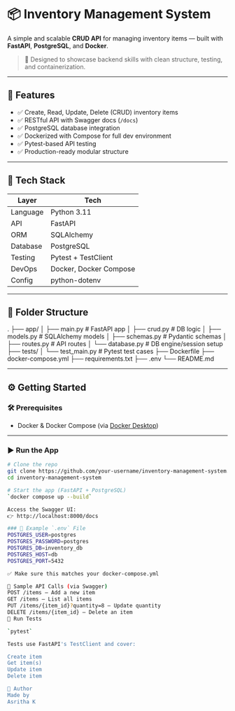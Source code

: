# 📦 Inventory Management System

A simple and scalable **CRUD API** for managing inventory items — built with **FastAPI**, **PostgreSQL**, and **Docker**.

> 🔧 Designed to showcase backend skills with clean structure, testing, and containerization.

---

## 🚀 Features

- ✅ Create, Read, Update, Delete (CRUD) inventory items
- ✅ RESTful API with Swagger docs (`/docs`)
- ✅ PostgreSQL database integration
- ✅ Dockerized with Compose for full dev environment
- ✅ Pytest-based API testing
- ✅ Production-ready modular structure

---

## 🧱 Tech Stack

| Layer      | Tech                |
|------------|---------------------|
| Language   | Python 3.11          |
| API        | FastAPI              |
| ORM        | SQLAlchemy           |
| Database   | PostgreSQL           |
| Testing    | Pytest + TestClient  |
| DevOps     | Docker, Docker Compose |
| Config     | python-dotenv        |

---

## 📂 Folder Structure

.
├── app/
│ ├── main.py # FastAPI app
│ ├── crud.py # DB logic
│ ├── models.py # SQLAlchemy models
│ ├── schemas.py # Pydantic schemas
│ ├── routes.py # API routes
│ └── database.py # DB engine/session setup
├── tests/
│ └── test_main.py # Pytest test cases
├── Dockerfile
├── docker-compose.yml
├── requirements.txt
├── .env
└── README.md


---

## ⚙️ Getting Started

### 🛠 Prerequisites

- Docker & Docker Compose (via [Docker Desktop](https://www.docker.com/products/docker-desktop))

---

### ▶️ Run the App

```bash
# Clone the repo
git clone https://github.com/your-username/inventory-management-system.git
cd inventory-management-system

# Start the app (FastAPI + PostgreSQL)
`docker compose up --build`

Access the Swagger UI:
👉 http://localhost:8000/docs

### 📄 Example `.env` File
POSTGRES_USER=postgres
POSTGRES_PASSWORD=postgres
POSTGRES_DB=inventory_db
POSTGRES_HOST=db
POSTGRES_PORT=5432

✅ Make sure this matches your docker-compose.yml

🧪 Sample API Calls (via Swagger)
POST /items – Add a new item
GET /items – List all items
PUT /items/{item_id}?quantity=8 – Update quantity
DELETE /items/{item_id} – Delete an item
🧪 Run Tests

`pytest`

Tests use FastAPI's TestClient and cover:

Create item
Get item(s)
Update item
Delete item

👤 Author
Made by
Asritha K
